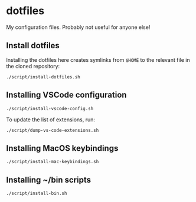 # dotfiles

My configuration files. Probably not useful for anyone else!

## Install dotfiles

Installing the dotfiles here creates symlinks from `$HOME` to the relevant file in the cloned repository:

```shell
./script/install-dotfiles.sh
```

## Installing VSCode configuration

```shell
./script/install-vscode-config.sh
```

To update the list of extensions, run:

```script
./script/dump-vs-code-extensions.sh
```

## Installing MacOS keybindings

```shell
./script/install-mac-keybindings.sh
```

## Installing ~/bin scripts

```shell
./script/install-bin.sh
```
